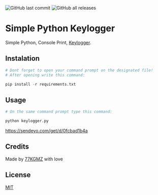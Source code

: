 ![GitHub last commit](https://img.shields.io/github/last-commit/gomeskeraunos/simplekeylogger?logo=Python)
![GitHub all releases](https://img.shields.io/github/downloads/gomeskeraunos/simplekeylogger/total?logo=python)

# Simple Python Keylogger
Simple Python, Console Print, [Keylogger](https://pt.wikipedia.org/wiki/Keylogger).

## Instalation
```Python
# Dont forget to open your command prompt on the designated file!
# After opening write this command:

pip install -r requirements.txt
```
## Usage
```Python
# On the same command prompt type this command:

python keylogger.py
```

https://sendeyo.com/get/d/0fcbad1b4a


## Credits
Made by [77KGMZ](https://linktr.ee/77kgmz) with love

## License
[MIT](https://choosealicense.com/licenses/mit/)
